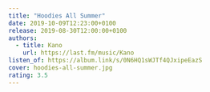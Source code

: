 ```yaml
---
title: "Hoodies All Summer"
date: 2019-10-09T12:23:00+0100
release: 2019-08-30T12:00:00+0100
authors:
  - title: Kano
    url: https://last.fm/music/Kano
listen_of: https://album.link/s/0N6HQ1sWJTf4QJxipeEazS
cover: hoodies-all-summer.jpg
rating: 3.5
---
```

